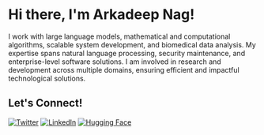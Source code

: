 # Hi there, I'm Arkadeep Nag!

I work with large language models, mathematical and computational algorithms, scalable system development, and biomedical data analysis. My expertise spans natural language processing, security maintenance, and enterprise-level software solutions. I am involved in research and development across multiple domains, ensuring efficient and impactful technological solutions.

## Let's Connect!

[![Twitter](https://img.shields.io/badge/X/Twitter-000000?style=for-the-badge&logo=twitter&logoColor=white)](https://twitter.com/yourhandle)
[![LinkedIn](https://img.shields.io/badge/LinkedIn-0077B5?style=for-the-badge&logo=linkedin&logoColor=white)](https://linkedin.com/in/your-profile)
[![Hugging Face](https://img.shields.io/badge/HuggingFace-FFCC00?style=for-the-badge&logo=huggingface&logoColor=black)](https://huggingface.co/yourprofile)

